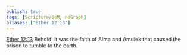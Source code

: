```yaml
---
publish: true
tags: [Scripture/BoM, noGraph]
aliases: ["Ether 12:13"]
---
```

[Ether 12:13](https://churchofjesuschrist.org/study/scriptures/bofm/ether/12?lang=eng&id=p13#p13) Behold, it was the faith of Alma and Amulek that caused the prison to tumble to the earth.
